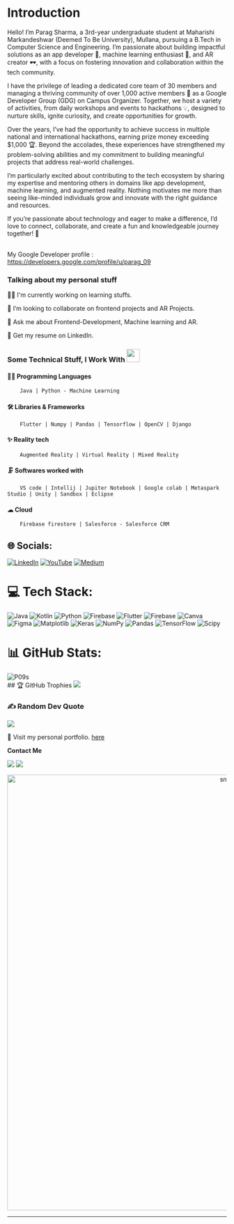 <!------<img src="https://user-images.githubusercontent.com/74038190/225813708-98b745f2-7d22-48cf-9150-083f1b00d6c9.gif" alt="home screen gif" />---->
# Introduction
Hello! I’m Parag Sharma, a 3rd-year undergraduate student at Maharishi Markandeshwar (Deemed To Be University), Mullana, pursuing a B.Tech in Computer Science and Engineering. I’m passionate about building impactful solutions as an app developer 📱, machine learning enthusiast 🤖, and AR creator 🕶️, with a focus on fostering innovation and collaboration within the tech community.


I have the privilege of leading a dedicated core team of 30 members and managing a thriving community of over 1,000 active members 🌟 as a Google Developer Group (GDG) on Campus Organizer. Together, we host a variety of activities, from daily workshops and events to hackathons 💡, designed to nurture skills, ignite curiosity, and create opportunities for growth.


Over the years, I’ve had the opportunity to achieve success in multiple national and international hackathons, earning prize money exceeding $1,000 🏆. Beyond the accolades, these experiences have strengthened my problem-solving abilities and my commitment to building meaningful projects that address real-world challenges.


I’m particularly excited about contributing to the tech ecosystem by sharing my expertise and mentoring others in domains like app development, machine learning, and augmented reality. Nothing motivates me more than seeing like-minded individuals grow and innovate with the right guidance and resources.


If you’re passionate about technology and eager to make a difference, I’d love to connect, collaborate, and create a fun and knowledgeable journey together! 🤝<br><br>

My Google Developer profile : https://developers.google.com/profile/u/parag_09


### Talking about my personal stuff 


  👨‍💻 I'm currently working on learning stuffs.

  👯 I’m looking to collaborate on frontend projects and AR Projects.

  💬 Ask me about Frontend-Development, Machine learning and AR.

  📄 Get my resume on LinkedIn.
  

### Some Technical Stuff, I Work With <img src="https://media.giphy.com/media/WUlplcMpOCEmTGBtBW/giphy.gif" width="30">

 #### 👨‍💻 Programming Languages
  
        Java | Python - Machine Learning

 #### 🛠 Libraries & Frameworks
  
        Flutter | Numpy | Pandas | Tensorflow | OpenCV | Django

 #### ✨ Reality tech
  
        Augmented Reality | Virtual Reality | Mixed Reality

 #### 🗜 Softwares worked with
   
        VS code | Intellij | Jupiter Notebook | Google colab | Metaspark Studio | Unity | Sandbox | Eclipse

 #### ☁ Cloud 
   
        Firebase firestore | Salesforce - Salesforce CRM

## 🌐 Socials:
[![LinkedIn](https://img.shields.io/badge/LinkedIn-%230077B5.svg?logo=linkedin&logoColor=white)](https://www.linkedin.com/in/parag-sharma-8084a8250) [![YouTube](https://img.shields.io/badge/YouTube-%23FF0000.svg?logo=YouTube&logoColor=white)](https://youtube.com/@paragsharma6159?si=UXp_PbfaNw9x-2Qb) [![Medium](https://img.shields.io/badge/Medium-12100E?logo=medium&logoColor=white)](https://medium.com/@sharmaparag2004) 
# 💻 Tech Stack:
![Java](https://img.shields.io/badge/java-%23ED8B00.svg?style=flat&logo=openjdk&logoColor=white) ![Kotlin](https://img.shields.io/badge/kotlin-%237F52FF.svg?style=flat&logo=kotlin&logoColor=white) ![Python](https://img.shields.io/badge/python-3670A0?style=flat&logo=python&logoColor=ffdd54) ![Firebase](https://img.shields.io/badge/firebase-%23039BE5.svg?style=flat&logo=firebase) ![Flutter](https://img.shields.io/badge/Flutter-%2302569B.svg?style=flat&logo=Flutter&logoColor=white) ![Firebase](https://img.shields.io/badge/Firebase-039BE5?style=flat&logo=Firebase&logoColor=white) ![Canva](https://img.shields.io/badge/Canva-%2300C4CC.svg?style=flat&logo=Canva&logoColor=white) ![Figma](https://img.shields.io/badge/figma-%23F24E1E.svg?style=flat&logo=figma&logoColor=white) ![Matplotlib](https://img.shields.io/badge/Matplotlib-%23ffffff.svg?style=flat&logo=Matplotlib&logoColor=black) ![Keras](https://img.shields.io/badge/Keras-%23D00000.svg?style=flat&logo=Keras&logoColor=white) ![NumPy](https://img.shields.io/badge/numpy-%23013243.svg?style=flat&logo=numpy&logoColor=white) ![Pandas](https://img.shields.io/badge/pandas-%23150458.svg?style=flat&logo=pandas&logoColor=white) ![TensorFlow](https://img.shields.io/badge/TensorFlow-%23FF6F00.svg?style=flat&logo=TensorFlow&logoColor=white) ![Scipy](https://img.shields.io/badge/SciPy-%230C55A5.svg?style=flat&logo=scipy&logoColor=%white)
# 📊 GitHub Stats:
<!-----![](https://github-readme-streak-stats.herokuapp.com/?user=P09s&theme=dark&hide_border=false)<br/>---->
<p><img align="left" src="https://github-readme-stats.vercel.app/api/top-langs?username=P09s&show_icons=true&locale=en&layout=compact&theme=dark" alt="P09s" /></p>

<!------<p>&nbsp;<img align="center" src="https://github-readme-stats.vercel.app/api?username=P09s&show_icons=true&locale=en&theme=dark" alt="P09s" /></p>--------->
<!--------<p><img align="" src="https://streak-stats.demolab.com/?user==P09s&theme=dark" alt="=P09s" /></p>------>

<!----------![](https://github-readme-stats.vercel.app/api/top-langs/?username=P09s&theme=dark&hide_border=false&include_all_commits=true&count_private=false&layout=compact)----->


<!--------![](https://github-readme-stats.vercel.app/api?username=P09s&theme=dark&hide_border=false&include_all_commits=false&count_private=false)<br>------->
<br>
## 🏆 GitHub Trophies
<!--![](https://github-profile-trophy.vercel.app/?username=P09s&theme=chalk&no-frame=false&no-bg=true&margin-w=4)---->
<img src="https://github-profile-trophy.vercel.app/?username=P09s&theme=radical&no-frame=false&no-bg=false&margin-w=4"/>

### ✍️ Random Dev Quote
![](https://quotes-github-readme.vercel.app/api?type=horizontal&theme=radical)

<!----------<h2 align="left">📑 Latest Blog</h2>

[![Aaditya Mishra Medium](https://github-readme-medium.vercel.app/?username=sharmaparag2004)](https://medium.com/@sharmaparag2004)

###

<h2 align="center">Summary</h2>

###
<div align="center">

[![GitHub WidgetBox](https://github-widgetbox.vercel.app/api/profile?username=P09s&data=followers,repositories,stars&theme=darkmode)](https://github.com/P09s)

<div/>
-------------------->

🚀 Visit my personal portfolio. [here](https://paragtech.netlify.app/)

**Contact Me**

<a href="mailto:sharmaparag2004@gmail.com"><img src="https://img.shields.io/badge/Gmail-D14836?style=for-the-badge&logo=gmail&logoColor=white"/></a>
<a href="https://www.linkedin.com/in/parag-sharma-8084a8250/"><img src="https://img.shields.io/badge/LinkedIn-0077B5?style=for-the-badge&logo=linkedin&logoColor=white"></img></a>


<p align="center">
 <img width="1000" src="assets/github-snake.svg" alt="snake"/>
</p>

---
